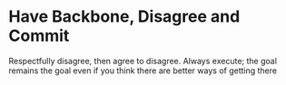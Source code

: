 # Have Backbone, Disagree and Commit

Respectfully disagree, then agree to disagree. Always execute; the goal remains the goal even if you think there are better ways of getting there